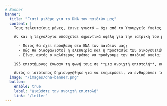 ```yaml
---
# Banner
banner:
  title: "Γιατί μιλάμε για το DNA των παιδιών μας"
  content: |
    Τους τελευταίους μήνες, έγινε γνωστό — όχι από το Υπουργείο Υγείας, αλλά από δημοσιογραφική έρευνα — ότι στην Ελλάδα σχεδιάζεται πρόγραμμα ανάλυσης του πλήρους γονιδιώματος (Whole Genome Sequencing - WGS) όλων των νεογνών.

    Αν και η τεχνολογία υπόσχεται σημαντικά οφέλη για την ιατρική του μέλλοντος, η εφαρμογή της σε όλα τα παιδιά **χωρίς δημόσια διαβούλευση, νομικό πλαίσιο ή συναίνεση των γονέων** προκαλεί σοβαρά ερωτήματα:

      - Ποιος θα έχει πρόσβαση στο DNA των παιδιών μας;
      - Πώς θα διασφαλιστεί η ελευθερία και η προστασία των οικογενειών;
      - Είναι αυτός ο καλύτερος τρόπος να προάγουμε την παιδική υγεία;

    195 επιστήμονες ένωσαν τη φωνή τους σε **μια ανοιχτή επιστολή**, καλώντας σε **διάλογο, διαφάνεια και υπευθυνότητα**.

    Αυτός ο ιστότοπος δημιουργήθηκε για να ενημερώσει, να ενθαρρύνει τον δημόσιο διάλογο και να δώσει στους πολίτες τα εργαλεία να συμμετέχουν σε αποφάσεις που αφορούν το μέλλον των παιδιών μας.
  image: "/images/dna-banner.png"
  button:
    enable: true
    label: "Διαβάστε την ανοιχτή επιστολή"
    link: "/letter"
---
```

